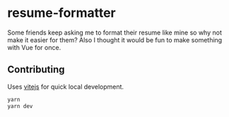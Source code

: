 # resume-formatter

Some friends keep asking me to format their resume like mine so why not make it easier for them? Also I thought it would be fun to make something with Vue for once.

## Contributing

Uses [vitejs](https://github.com/vitejs/vite) for quick local development.

```sh
yarn
yarn dev
```